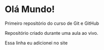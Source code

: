 # Olá Mundo!
 Primeiro repositório do curso de Git e GitHub

Repositório criado durante uma aula ao vivo.

Essa linha eu adicionei no site
